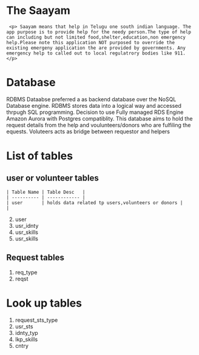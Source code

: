 # The Saayam 
     <p> Saayam means that help in Telugu one south indian language. The app purpose is to provide help for the needy person.The type of help can including but not limited food,shelter,education,non emergency help.Please note this application NOT purposed to override the existing emergeny application the are provided by governments. Any emergency help to called out to local regulatrory bodies like 911. </p>
# Database 
 <p> RDBMS Dataabse preferred a as backend database over the NoSQL Database engine.
 RDBMS stores data into a logical way and accessed thrpugh SQL programming. 
 Decision to use Fully managed RDS Engine Amazon Aurora with Postgres compatiblity.
 This database aims to hold the request details from the help and voulunteers/donors who are fulfiling the equests. Voluteers acts as bridge between requestor and helpers </p>
 
 # List of tables 
 ## user or volunteer tables
    | Table Name | Table Desc   | 
    | ---------- | ------------ |
    | user       | holds data related tp users,volunteers or donors |
    |
 2. user
 3. usr_idnty 
 4. usr_skills
 5. usr_skills
 ## Request tables 
 1. req_type
 2. reqst
 # Look up tables
 1. request_sts_type
 2. usr_sts
 3. idnty_typ
 4. lkp_skills
 5. cntry 
  
 

  
 
 

